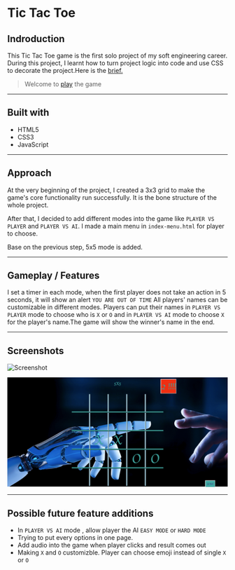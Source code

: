 # Tic Tac Toe
## Indroduction

This Tic Tac Toe game is the first solo project of my soft engineering career. During this project, I learnt how to turn project logic into code and use CSS to decorate the project.Here is the [brief.](https://gist.github.com/wofockham/8e959d5cfe7d120f1157)
>Welcome to [play](https://ethangaoo.github.io/Tic-Tac-Toe-Project/index-menu.html) the game

---------------------------------------------------------------
## Built with

* HTML5
* CSS3
* JavaScript

---------------------------------------------------------------

## Approach

At the very beginning of the project, I created a 3x3 grid to make the game's core functionality run successfully. It is the bone structure of the whole project.

After that, I decided to add different modes into the game like `PLAYER VS PLAYER` and `PLAYER VS AI`. I made a main menu in `index-menu.html` for player to choose.

Base on the previous step, 5x5 mode is added.

---------------------------------------------------------------

## Gameplay / Features

I set a timer in each mode, when the first player does not take an action in 5 seconds, it will show an alert `YOU ARE OUT OF TIME`
All players' names can be customizable in different modes. Players can put their names in `PLAYER VS PLAYER` mode to choose who is `X` or `O` and in `PLAYER VS AI` mode to choose `X` for the player's name.The game will show the winner's name in the end.

---------------------------------------------------------------

## Screenshots

![Screenshot](./Screen%20Shot%202022-06-23%20at%2011.46.34%20am.png)

![Screenshot](./Screen%20Shot%202022-06-23%20at%2011.46.51%20am.png)

---------------------------------------------------------------

## Possible future feature additions

* In `PLAYER VS AI` mode , allow player the AI `EASY MODE` or `HARD MODE`
* Trying to put every options in one page.
* Add audio into the game when player clicks and result comes out
* Making `X` and `O` customizble. Player can choose emoji instead of single `X` or `O`

